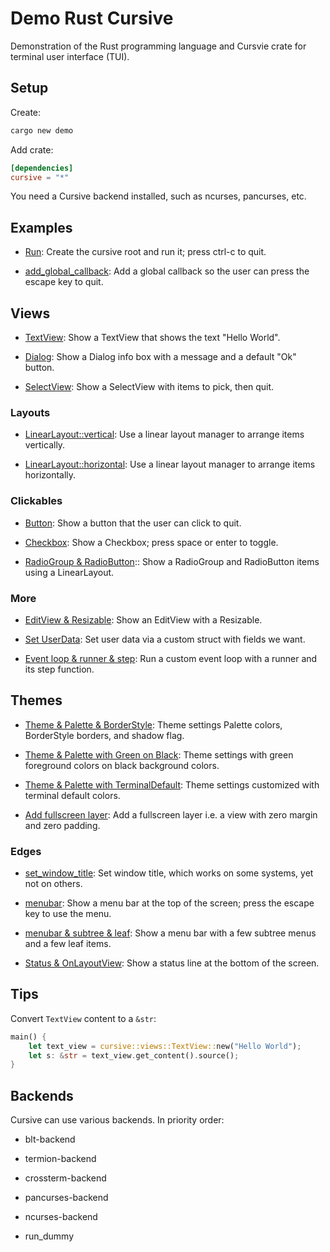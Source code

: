 # Demo Rust Cursive

Demonstration of the Rust programming language and Cursvie crate for terminal user interface (TUI).


## Setup

Create:

```sh
cargo new demo
```

Add crate:

```toml
[dependencies]
cursive = "*"
```

You need a Cursive backend installed, such as ncurses, pancurses, etc.


## Examples

* [Run](examples/run.rs): 
  Create the cursive root and run it; press ctrl-c to quit.

* [add_global_callback](examples/add_global_callback.rs): 
  Add a global callback so the user can press the escape key to quit.


## Views

* [TextView](examples/text_view.rs): 
  Show a TextView that shows the text "Hello World".

* [Dialog](examples/dialog.rs): 
  Show a Dialog info box with a message and a default "Ok" button.

* [SelectView](examples/select_view.rs):
  Show a SelectView with items to pick, then quit.


### Layouts

* [LinearLayout::vertical](examples/linear_layout_vertical.rs):
  Use a linear layout manager to arrange items vertically.

* [LinearLayout::horizontal](examples/linear_layout_horizontal.rs):
  Use a linear layout manager to arrange items horizontally.


### Clickables

* [Button](examples/button.rs): 
  Show a button that the user can click to quit.

* [Checkbox](examples/checkbox.rs):
  Show a Checkbox; press space or enter to toggle.

* [RadioGroup & RadioButton](examples/radio_group_radio_button.rs)::
  Show a RadioGroup and RadioButton items using a LinearLayout.


### More

* [EditView & Resizable](examples/edit_view_and_resizable.rs):
  Show an EditView with a Resizable.

* [Set UserData](examples/set_user_data.rs):
  Set user data via a custom struct with fields we want.

* [Event loop & runner & step](examples/event_loop_and_runner_and_step.rs):
  Run a custom event loop with a runner and its step function.


## Themes

* [Theme & Palette & BorderStyle](examples/theme_and_palette_and_border_style.rs):
  Theme settings Palette colors, BorderStyle borders, and shadow flag.

* [Theme & Palette with Green on Black](examples/theme_and_palette_with_green_on_black.rs):
  Theme settings with green foreground colors on black background colors.

* [Theme & Palette with TerminalDefault](examples/theme_and_palette_with_terminal_default.rs): 
  Theme settings customized with terminal default colors.

* [Add fullscreen layer](examples/add_fullscreen_layer.rs):
  Add a fullscreen layer i.e. a view with zero margin and zero padding.


### Edges

* [set_window_title](examples/set_window_title.rs): 
  Set window title, which works on some systems, yet not on others.

* [menubar](examples/menubar.rs):
  Show a menu bar at the top of the screen; press the escape key to use the menu.

* [menubar & subtree & leaf](examples/menubar_and_subtree_and_leaf.rs):
   Show a menu bar with a few subtree menus and a few leaf items.

* [Status & OnLayoutView](examples/status_and_on_layout_view.rs):
  Show a status line at the bottom of the screen.


## Tips

Convert `TextView` content to a `&str`:

```rust
main() {
    let text_view = cursive::views::TextView::new("Hello World");
    let s: &str = text_view.get_content().source();
}
```

## Backends

Cursive can use various backends. In priority order:

* blt-backend

* termion-backend
  
* crossterm-backend

* pancurses-backend

* ncurses-backend

* run_dummy
